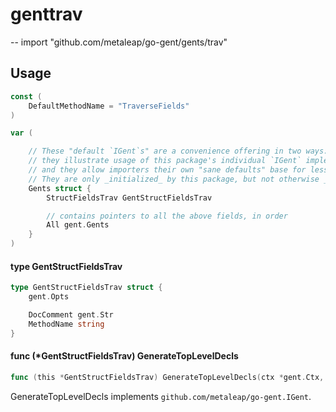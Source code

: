 # genttrav
--
    import "github.com/metaleap/go-gent/gents/trav"


## Usage

```go
const (
	DefaultMethodName = "TraverseFields"
)
```

```go
var (

	// These "default `IGent`s" are a convenience offering in two ways:
	// they illustrate usage of this package's individual `IGent` implementers' fields,
	// and they allow importers their own "sane defaults" base for less-noisy tweaking.
	// They are only _initialized_ by this package, but not otherwise _used_ by it.
	Gents struct {
		StructFieldsTrav GentStructFieldsTrav

		// contains pointers to all the above fields, in order
		All gent.Gents
	}
)
```

#### type GentStructFieldsTrav

```go
type GentStructFieldsTrav struct {
	gent.Opts

	DocComment gent.Str
	MethodName string
}
```


#### func (*GentStructFieldsTrav) GenerateTopLevelDecls

```go
func (this *GentStructFieldsTrav) GenerateTopLevelDecls(ctx *gent.Ctx, t *gent.Type) (yield Syns)
```
GenerateTopLevelDecls implements `github.com/metaleap/go-gent.IGent`.

